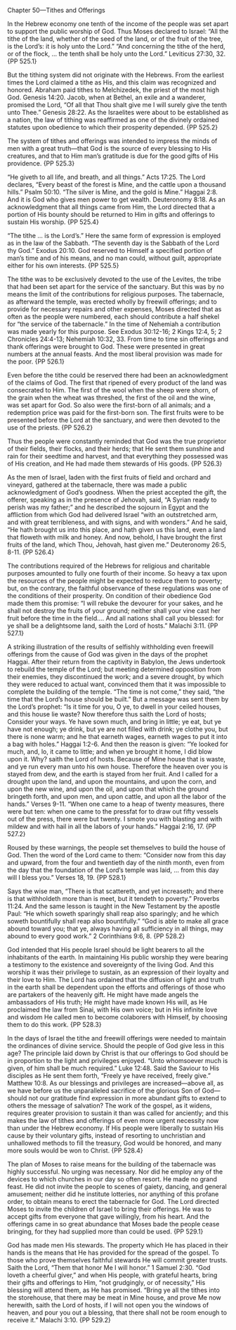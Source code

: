 Chapter 50—Tithes and Offerings

In the Hebrew economy one tenth of the income of the people was set apart to support the public worship of God. Thus Moses declared to Israel: “All the tithe of the land, whether of the seed of the land, or of the fruit of the tree, is the Lord’s: it is holy unto the Lord.” “And concerning the tithe of the herd, or of the flock, ... the tenth shall be holy unto the Lord.” Leviticus 27:30, 32. {PP 525.1}

But the tithing system did not originate with the Hebrews. From the earliest times the Lord claimed a tithe as His, and this claim was recognized and honored. Abraham paid tithes to Melchizedek, the priest of the most high God. Genesis 14:20. Jacob, when at Bethel, an exile and a wanderer, promised the Lord, “Of all that Thou shalt give me I will surely give the tenth unto Thee.” Genesis 28:22. As the Israelites were about to be established as a nation, the law of tithing was reaffirmed as one of the divinely ordained statutes upon obedience to which their prosperity depended. {PP 525.2}

The system of tithes and offerings was intended to impress the minds of men with a great truth—that God is the source of every blessing to His creatures, and that to Him man’s gratitude is due for the good gifts of His providence. {PP 525.3}

“He giveth to all life, and breath, and all things.” Acts 17:25. The Lord declares, “Every beast of the forest is Mine, and the cattle upon a thousand hills.” Psalm 50:10. “The silver is Mine, and the gold is Mine.” Haggai 2:8. And it is God who gives men power to get wealth. Deuteronomy 8:18. As an acknowledgment that all things came from Him, the Lord directed that a portion of His bounty should be returned to Him in gifts and offerings to sustain His worship. {PP 525.4}

“The tithe ... is the Lord’s.” Here the same form of expression is employed as in the law of the Sabbath. “The seventh day is the Sabbath of the Lord thy God.” Exodus 20:10. God reserved to Himself a specified portion of man’s time and of his means, and no man could, without guilt, appropriate either for his own interests. {PP 525.5}

The tithe was to be exclusively devoted to the use of the Levites, the tribe that had been set apart for the service of the sanctuary. But this was by no means the limit of the contributions for religious purposes. The tabernacle, as afterward the temple, was erected wholly by freewill offerings; and to provide for necessary repairs and other expenses, Moses directed that as often as the people were numbered, each should contribute a half shekel for “the service of the tabernacle.” In the time of Nehemiah a contribution was made yearly for this purpose. See Exodus 30:12-16; 2 Kings 12:4, 5; 2 Chronicles 24:4-13; Nehemiah 10:32, 33. From time to time sin offerings and thank offerings were brought to God. These were presented in great numbers at the annual feasts. And the most liberal provision was made for the poor. {PP 526.1}

Even before the tithe could be reserved there had been an acknowledgment of the claims of God. The first that ripened of every product of the land was consecrated to Him. The first of the wool when the sheep were shorn, of the grain when the wheat was threshed, the first of the oil and the wine, was set apart for God. So also were the first-born of all animals; and a redemption price was paid for the first-born son. The first fruits were to be presented before the Lord at the sanctuary, and were then devoted to the use of the priests. {PP 526.2}

Thus the people were constantly reminded that God was the true proprietor of their fields, their flocks, and their herds; that He sent them sunshine and rain for their seedtime and harvest, and that everything they possessed was of His creation, and He had made them stewards of His goods. {PP 526.3}

As the men of Israel, laden with the first fruits of field and orchard and vineyard, gathered at the tabernacle, there was made a public acknowledgment of God’s goodness. When the priest accepted the gift, the offerer, speaking as in the presence of Jehovah, said, “A Syrian ready to perish was my father;” and he described the sojourn in Egypt and the affliction from which God had delivered Israel “with an outstretched arm, and with great terribleness, and with signs, and with wonders.” And he said, “He hath brought us into this place, and hath given us this land, even a land that floweth with milk and honey. And now, behold, I have brought the first fruits of the land, which Thou, Jehovah, hast given me.” Deuteronomy 26:5, 8-11. {PP 526.4}

The contributions required of the Hebrews for religious and charitable purposes amounted to fully one fourth of their income. So heavy a tax upon the resources of the people might be expected to reduce them to poverty; but, on the contrary, the faithful observance of these regulations was one of the conditions of their prosperity. On condition of their obedience God made them this promise: “I will rebuke the devourer for your sakes, and he shall not destroy the fruits of your ground; neither shall your vine cast her fruit before the time in the field.... And all nations shall call you blessed: for ye shall be a delightsome land, saith the Lord of hosts.” Malachi 3:11. {PP 527.1}

A striking illustration of the results of selfishly withholding even freewill offerings from the cause of God was given in the days of the prophet Haggai. After their return from the captivity in Babylon, the Jews undertook to rebuild the temple of the Lord; but meeting determined opposition from their enemies, they discontinued the work; and a severe drought, by which they were reduced to actual want, convinced them that it was impossible to complete the building of the temple. “The time is not come,” they said, “the time that the Lord’s house should be built.” But a message was sent them by the Lord’s prophet: “Is it time for you, O ye, to dwell in your ceiled houses, and this house lie waste? Now therefore thus saith the Lord of hosts; Consider your ways. Ye have sown much, and bring in little; ye eat, but ye have not enough; ye drink, but ye are not filled with drink; ye clothe you, but there is none warm; and he that earneth wages, earneth wages to put it into a bag with holes.” Haggai 1:2-6. And then the reason is given: “Ye looked for much, and, lo, it came to little; and when ye brought it home, I did blow upon it. Why? saith the Lord of hosts. Because of Mine house that is waste, and ye run every man unto his own house. Therefore the heaven over you is stayed from dew, and the earth is stayed from her fruit. And I called for a drought upon the land, and upon the mountains, and upon the corn, and upon the new wine, and upon the oil, and upon that which the ground bringeth forth, and upon men, and upon cattle, and upon all the labor of the hands.” Verses 9-11. “When one came to a heap of twenty measures, there were but ten: when one came to the pressfat for to draw out fifty vessels out of the press, there were but twenty. I smote you with blasting and with mildew and with hail in all the labors of your hands.” Haggai 2:16, 17. {PP 527.2}

Roused by these warnings, the people set themselves to build the house of God. Then the word of the Lord came to them: “Consider now from this day and upward, from the four and twentieth day of the ninth month, even from the day that the foundation of the Lord’s temple was laid, ... from this day will I bless you.” Verses 18, 19. {PP 528.1}

Says the wise man, “There is that scattereth, and yet increaseth; and there is that withholdeth more than is meet, but it tendeth to poverty.” Proverbs 11:24. And the same lesson is taught in the New Testament by the apostle Paul: “He which soweth sparingly shall reap also sparingly; and he which soweth bountifully shall reap also bountifully.” “God is able to make all grace abound toward you; that ye, always having all sufficiency in all things, may abound to every good work.” 2 Corinthians 9:6, 8. {PP 528.2}

God intended that His people Israel should be light bearers to all the inhabitants of the earth. In maintaining His public worship they were bearing a testimony to the existence and sovereignty of the living God. And this worship it was their privilege to sustain, as an expression of their loyalty and their love to Him. The Lord has ordained that the diffusion of light and truth in the earth shall be dependent upon the efforts and offerings of those who are partakers of the heavenly gift. He might have made angels the ambassadors of His truth; He might have made known His will, as He proclaimed the law from Sinai, with His own voice; but in His infinite love and wisdom He called men to become colaborers with Himself, by choosing them to do this work. {PP 528.3}

In the days of Israel the tithe and freewill offerings were needed to maintain the ordinances of divine service. Should the people of God give less in this age? The principle laid down by Christ is that our offerings to God should be in proportion to the light and privileges enjoyed. “Unto whomsoever much is given, of him shall be much required.” Luke 12:48. Said the Saviour to His disciples as He sent them forth, “Freely ye have received, freely give.” Matthew 10:8. As our blessings and privileges are increased—above all, as we have before us the unparalleled sacrifice of the glorious Son of God—should not our gratitude find expression in more abundant gifts to extend to others the message of salvation? The work of the gospel, as it widens, requires greater provision to sustain it than was called for anciently; and this makes the law of tithes and offerings of even more urgent necessity now than under the Hebrew economy. If His people were liberally to sustain His cause by their voluntary gifts, instead of resorting to unchristian and unhallowed methods to fill the treasury, God would be honored, and many more souls would be won to Christ. {PP 528.4}

The plan of Moses to raise means for the building of the tabernacle was highly successful. No urging was necessary. Nor did he employ any of the devices to which churches in our day so often resort. He made no grand feast. He did not invite the people to scenes of gaiety, dancing, and general amusement; neither did he institute lotteries, nor anything of this profane order, to obtain means to erect the tabernacle for God. The Lord directed Moses to invite the children of Israel to bring their offerings. He was to accept gifts from everyone that gave willingly, from his heart. And the offerings came in so great abundance that Moses bade the people cease bringing, for they had supplied more than could be used. {PP 529.1}

God has made men His stewards. The property which He has placed in their hands is the means that He has provided for the spread of the gospel. To those who prove themselves faithful stewards He will commit greater trusts. Saith the Lord, “Them that honor Me I will honor.” 1 Samuel 2:30. “God loveth a cheerful giver,” and when His people, with grateful hearts, bring their gifts and offerings to Him, “not grudgingly, or of necessity,” His blessing will attend them, as He has promised. “Bring ye all the tithes into the storehouse, that there may be meat in Mine house, and prove Me now herewith, saith the Lord of hosts, if I will not open you the windows of heaven, and pour you out a blessing, that there shall not be room enough to receive it.” Malachi 3:10. {PP 529.2}
